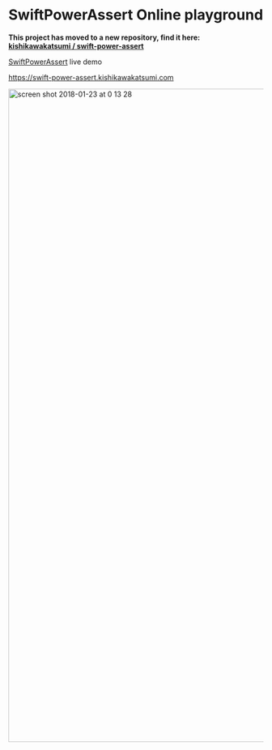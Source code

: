 # SwiftPowerAssert Online playground

**This project has moved to a new repository, find it here: [kishikawakatsumi
/
swift-power-assert](https://github.com/kishikawakatsumi/swift-power-assert)**

[SwiftPowerAssert](https://github.com/kishikawakatsumi/SwiftPowerAssert/) live demo

https://swift-power-assert.kishikawakatsumi.com

<a href="https://swift-power-assert.kishikawakatsumi.com/"><img width="1289" alt="screen shot 2018-01-23 at 0 13 28" src="https://user-images.githubusercontent.com/40610/35227801-677a0b20-ffd2-11e7-80bf-fe8acf56ecd7.png"></a>
